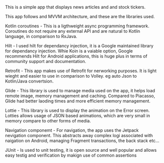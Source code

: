 This is a simple app that displays news articles and and stock tickers. 

This app follows and MVVM architecture, and these are the libraries used.

Kotlin coroutines -  This is a ligthweight async programming framework. 
Coroutines do not require any external API and are natural to Kotlin
language, in comparison to RxJava. 

Hilt - I used hilt for dependancy injection, it is a Google maintained 
library for dependancy injection. Whie Koin is a vaiable option, Google recommends
Hilt for Android applications, this is huge plus in terms of community support and
documentation. 

Retrofit - This app makes use of Retrofit for nerworking purposes. It is light wieght and easier to
use in comparison to Volley. eg auto Json to Kotlin/Java convertsion.

Glide - This library is used to manage media used on the app, it helps load remote image, memory management
and caching. Compared to Piacasso, Glide had better laoding times and more efficient memory management.

Lottie - This library is used to display the animation on the Error screen. Lotties allows usage of JSON
based animations, which are very small in memory compare to other forms of media.

Navigation componemt - For navigation, the app uses the Jetpack nevigation component. This abstracts away complex logi
associated with naigation on Android, managing Fragment transactions, the back stack etc...

JUnit - Is used to unit testing, it is open source and well popular and allows easy testig and verification by makign use 
of common assertions
